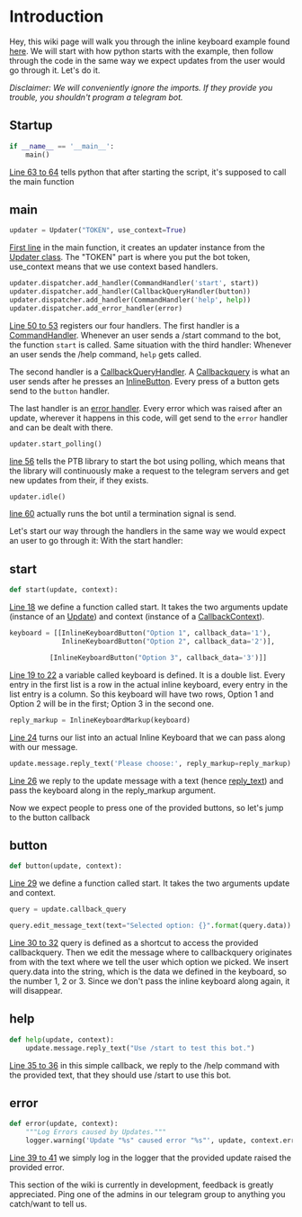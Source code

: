 # Introduction
Hey, this wiki page will walk you through the inline keyboard example found [here](../blob/master/examples/inlinekeyboard.py). We will start with how python starts with the example, then follow through the code in the same way we expect updates from the user would go through it. Let's do it.

_Disclaimer: We will conveniently ignore the imports. If they provide you trouble, you shouldn't program a telegram bot._
## Startup

```python
if __name__ == '__main__':
    main()
```
[Line 63 to 64](../blob/master/examples/inlinekeyboard.py#L63-L64) tells python that after starting the script, it's supposed to call the main function
## main

```python
updater = Updater("TOKEN", use_context=True)
```
[First line](../blob/master/examples/inlinekeyboard.py#L48) in the main function, it creates an updater instance from the [Updater class](https://python-telegram-bot.readthedocs.io/en/stable/telegram.ext.updater.html). The "TOKEN" part is where you put the bot token, use_context means that we use context based handlers.

```python
updater.dispatcher.add_handler(CommandHandler('start', start))
updater.dispatcher.add_handler(CallbackQueryHandler(button))
updater.dispatcher.add_handler(CommandHandler('help', help))
updater.dispatcher.add_error_handler(error)
```
[Line 50 to 53](../blob/master/examples/inlinekeyboard.py#L50-53) registers our four handlers. The first handler is a [CommandHandler](https://python-telegram-bot.readthedocs.io/en/stable/telegram.ext.commandhandler.html). Whenever an user sends a /start command to the bot, the function `start` is called. Same situation with the third handler: Whenever an user sends the /help command, `help` gets called.

The second handler is a [CallbackQueryHandler](https://python-telegram-bot.readthedocs.io/en/stable/telegram.ext.callbackqueryhandler.html). A [Callbackquery](https://python-telegram-bot.readthedocs.io/en/stable/telegram.callbackquery.html) is what an user sends after he presses an [InlineButton](https://python-telegram-bot.readthedocs.io/en/stable/telegram.inlinekeyboardbutton.html). Every press of a button gets send to the `button` handler.

The last handler is an [error handler](https://python-telegram-bot.readthedocs.io/en/stable/telegram.ext.dispatcher.html#telegram.ext.Dispatcher.add_error_handler). Every error which was raised after an update, wherever it happens in this code, will get send to the `error` handler and can be dealt with there.

```python
updater.start_polling()
```
[line 56](../blob/master/examples/inlinekeyboard.py#L56) tells the PTB library to start the bot using polling, which means that the library will continuously make a request to the telegram servers and get new updates from their, if they exists.

```python
updater.idle()
```
[line 60](../blob/master/examples/inlinekeyboard.py#L60) actually runs the bot until a termination signal is send.


Let's start our way through the handlers in the same way we would expect an user to go through it: With the start handler:
## start

```python
def start(update, context):
```
[Line 18](../blob/master/examples/inlinekeyboard.py#L18) we define a function called start. It takes the two arguments update (instance of an [Update](https://python-telegram-bot.readthedocs.io/en/stable/telegram.update.html)) and context (instance of a [CallbackContext](https://python-telegram-bot.readthedocs.io/en/stable/telegram.ext.callbackcontext.html)).

```python
keyboard = [[InlineKeyboardButton("Option 1", callback_data='1'),
             InlineKeyboardButton("Option 2", callback_data='2')],

          [InlineKeyboardButton("Option 3", callback_data='3')]]

```
[Line 19 to 22](../blob/master/examples/inlinekeyboard.py#L19-L22) a variable called keyboard is defined. It is a double list. Every entry in the first list is a row in the actual inline keyboard, every entry in the list entry is a column. So this keyboard will have two rows, Option 1 and Option 2 will be in the first; Option 3 in the second one.

```python
reply_markup = InlineKeyboardMarkup(keyboard)
```
[Line 24](../blob/master/examples/inlinekeyboard.py#L24) turns our list into an actual Inline Keyboard that we can pass along with our message.

```python
update.message.reply_text('Please choose:', reply_markup=reply_markup)
```
[Line 26](../blob/master/examples/inlinekeyboard.py#L26) we reply to the update message with a text (hence [reply_text](https://python-telegram-bot.readthedocs.io/en/stable/telegram.message.html#telegram.Message.reply_text)) and pass the keyboard along in the reply_markup argument.

Now we expect people to press one of the provided buttons, so let's jump to the button callback
## button

```python
def button(update, context):
```
[Line 29](../blob/master/examples/inlinekeyboard.py#L29) we define a function called start. It takes the two arguments update and context.

```python
query = update.callback_query

query.edit_message_text(text="Selected option: {}".format(query.data))
```
[Line 30 to 32](../blob/master/examples/inlinekeyboard.py#L30-L32) query is defined as a shortcut to access the provided callbackquery. Then we edit the message where to callbackquery originates from with the text where we tell the user which option we picked. We insert query.data into the string, which is the data we defined in the keyboard, so the number 1, 2 or 3. Since we don't pass the inline keyboard along again, it will disappear.
## help

```python
def help(update, context):
    update.message.reply_text("Use /start to test this bot.")
```
[Line 35 to 36](../blob/master/examples/inlinekeyboard.py#L35-L36) in this simple callback, we reply to the /help command with the provided text, that they should use /start to use this bot.
## error

```python
def error(update, context):
    """Log Errors caused by Updates."""
    logger.warning('Update "%s" caused error "%s"', update, context.error)
```
[Line 39 to 41](../blob/master/examples/inlinekeyboard.py#L39-41) we simply log in the logger that the provided update raised the provided error.


This section of the wiki is currently in development, feedback is greatly appreciated. Ping one of the admins in our telegram group to anything you catch/want to tell us.